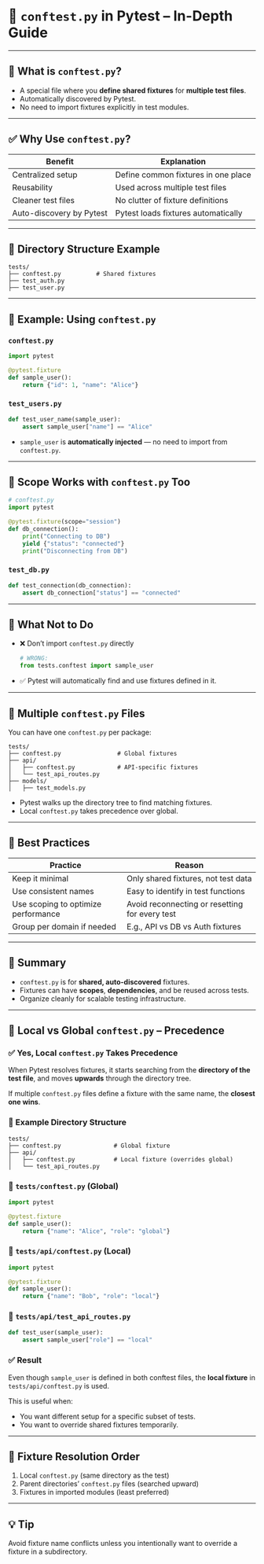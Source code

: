 
# 📁 `conftest.py` in Pytest – In-Depth Guide

---

## 🧾 What is `conftest.py`?

- A special file where you **define shared fixtures** for **multiple test files**.
- Automatically discovered by Pytest.
- No need to import fixtures explicitly in test modules.

---

## ✅ Why Use `conftest.py`?

| Benefit                        | Explanation                                                                 |
|-------------------------------|-----------------------------------------------------------------------------|
| Centralized setup             | Define common fixtures in one place                                        |
| Reusability                   | Used across multiple test files                                            |
| Cleaner test files            | No clutter of fixture definitions                                          |
| Auto-discovery by Pytest      | Pytest loads fixtures automatically                                        |

---

## 📂 Directory Structure Example

```
tests/
├── conftest.py          # Shared fixtures
├── test_auth.py
├── test_user.py
```

---

## 🧪 Example: Using `conftest.py`

### `conftest.py`
```python
import pytest

@pytest.fixture
def sample_user():
    return {"id": 1, "name": "Alice"}
```

### `test_users.py`
```python
def test_user_name(sample_user):
    assert sample_user["name"] == "Alice"
```

- `sample_user` is **automatically injected** — no need to import from `conftest.py`.

---

## 🔁 Scope Works with `conftest.py` Too

```python
# conftest.py
import pytest

@pytest.fixture(scope="session")
def db_connection():
    print("Connecting to DB")
    yield {"status": "connected"}
    print("Disconnecting from DB")
```

### `test_db.py`
```python
def test_connection(db_connection):
    assert db_connection["status"] == "connected"
```

---

## 🚫 What Not to Do

- ❌ Don’t import `conftest.py` directly
  ```python
  # WRONG:
  from tests.conftest import sample_user
  ```

- ✅ Pytest will automatically find and use fixtures defined in it.

---

## 🧬 Multiple `conftest.py` Files

You can have one `conftest.py` per package:

```
tests/
├── conftest.py                # Global fixtures
├── api/
│   ├── conftest.py            # API-specific fixtures
│   └── test_api_routes.py
├── models/
│   ├── test_models.py
```

- Pytest walks up the directory tree to find matching fixtures.
- Local `conftest.py` takes precedence over global.

---

## 🎯 Best Practices

| Practice                           | Reason                                                 |
|------------------------------------|--------------------------------------------------------|
| Keep it minimal                    | Only shared fixtures, not test data                    |
| Use consistent names               | Easy to identify in test functions                     |
| Use scoping to optimize performance| Avoid reconnecting or resetting for every test         |
| Group per domain if needed         | E.g., API vs DB vs Auth fixtures                       |

---

## 🧠 Summary

- `conftest.py` is for **shared, auto-discovered** fixtures.
- Fixtures can have **scopes**, **dependencies**, and be reused across tests.
- Organize cleanly for scalable testing infrastructure.



---

## 🧭 Local vs Global `conftest.py` – Precedence

### ✅ Yes, Local `conftest.py` Takes Precedence

When Pytest resolves fixtures, it starts searching from the **directory of the test file**, and moves **upwards** through the directory tree.

If multiple `conftest.py` files define a fixture with the same name, the **closest one wins**.

### 📂 Example Directory Structure

```
tests/
├── conftest.py               # Global fixture
├── api/
│   ├── conftest.py           # Local fixture (overrides global)
│   └── test_api_routes.py
```

### 🔧 `tests/conftest.py` (Global)

```python
import pytest

@pytest.fixture
def sample_user():
    return {"name": "Alice", "role": "global"}
```

### 🔧 `tests/api/conftest.py` (Local)

```python
import pytest

@pytest.fixture
def sample_user():
    return {"name": "Bob", "role": "local"}
```

### 🧪 `tests/api/test_api_routes.py`

```python
def test_user(sample_user):
    assert sample_user["role"] == "local"
```

### ✅ Result

Even though `sample_user` is defined in both conftest files, the **local fixture** in `tests/api/conftest.py` is used.

This is useful when:
- You want different setup for a specific subset of tests.
- You want to override shared fixtures temporarily.

---

## 🔁 Fixture Resolution Order

1. Local `conftest.py` (same directory as the test)
2. Parent directories’ `conftest.py` files (searched upward)
3. Fixtures in imported modules (least preferred)

---

## 💡 Tip

Avoid fixture name conflicts unless you intentionally want to override a fixture in a subdirectory.

